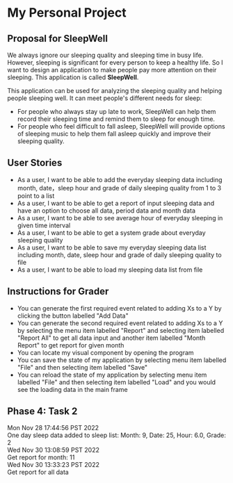 # My Personal Project

## Proposal for SleepWell

We always ignore our sleeping quality and sleeping time in busy life. However, sleeping is significant for every person to keep a
healthy life. So I want to design an application to make people pay more attention on their sleeping. This application
is called **SleepWell**.

This application can be used for analyzing the sleeping quality and helping people sleeping well.
It can meet people's different needs for sleep:
- For people who always stay up late to work, SleepWell can help them record their sleeping time and remind them to sleep
  for enough time.
- For people who feel difficult to fall asleep, SleepWell will provide options of sleeping music to help them fall
  asleep quickly and improve their sleeping quality.

## User Stories

- As a user, I want to be able to add the everyday sleeping data including month, date，sleep hour and grade of daily 
sleeping quality from 1 to 3 point to a list
- As a user, I want to be able to get a report of input sleeping data and have an option to choose all data, period data
and month data
- As a user, I want to be able to see average hour of everyday sleeping in given time interval
- As a user, I want to be able to get a system grade about everyday sleeping quality
- As a user, I want to be able to save my everyday sleeping data list including month, date, sleep hour and grade
of daily sleeping quality to file
- As a user, I want to be able to load my sleeping data list from file

## Instructions for Grader

- You can generate the first required event related to adding Xs to a Y by clicking the button labelled "Add Data"
- You can generate the second required event related to adding Xs to a Y by selecting the menu item labelled "Report" and selecting
item labelled "Report All" to get all data input and another item labelled "Month Report" to get report for given month
- You can locate my visual component by opening the program
- You can save the state of my application by selecting menu item labelled "File" and then selecting item labelled "Save"
- You can reload the state of my application by selecting menu item labelled "File" and then selecting item labelled "Load"
and you would see the loading data in the main frame

## Phase 4: Task 2

Mon Nov 28 17:44:56 PST 2022\
One day sleep data added to sleep list: Month: 9, Date: 25, Hour: 6.0, Grade: 2\
Wed Nov 30 13:08:59 PST 2022\
Get report for month: 11\
Wed Nov 30 13:33:23 PST 2022\
Get report for all data
